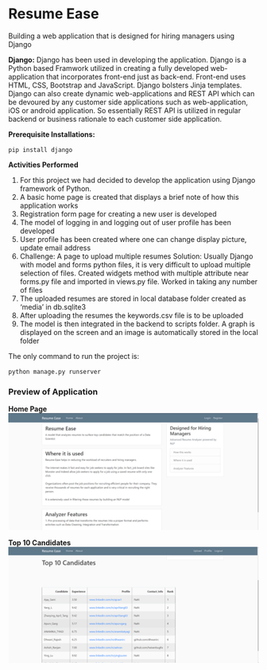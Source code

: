# Resume Ease

Building a web application that is designed for hiring managers using Django

__Django:__ Django has been used in developing the application. Django is a Python based Framwork utilized in creating a fully developed web-application that incorporates front-end just as back-end. Front-end uses HTML, CSS, Bootstrap and JavaScript. Django bolsters Jinja templates. Django can also create dynamic web-applications and REST API which can be devoured by any customer side applications such as web-application, iOS or android application. So essentially REST API is utilized in regular backend or business rationale to each customer side application.

__Prerequisite Installations:__

    pip install django
    
__Activities Performed__

1.	For this project we had decided to develop the application using Django framework of Python.
2.	A basic home page is created that displays a brief note of how this application works 
3.	Registration form page for creating a new user is developed 
4.	The model of logging in and logging out of user profile has been developed
5.	User profile has been created where one can change display picture, update email address
6.	Challenge: A page to upload multiple resumes
Solution: Usually Django with model and forms python files, it is very difficult to upload multiple selection of files. Created widgets method with multiple attribute near forms.py file and imported in views.py file. Worked in taking any number of files
7.	The uploaded resumes are stored in local database folder created as ‘media’ in db.sqlite3
8.	After uploading the resumes the keywords.csv file is to be uploaded
9.	The model is then integrated in the backend to scripts folder. A graph is displayed on the screen and an image is automatically stored in the local folder

The only command to run the project is:

    python manage.py runserver

### Preview of Application

__Home Page__
![Home Page](https://github.com/Bhagyalakshmi18/Resume_django/blob/master/images/Home%20page.png)

__Top 10 Candidates__
![Top 10 Candidates](https://github.com/Bhagyalakshmi18/Resume_django/blob/master/images/Top%2010%20candidates.png)
